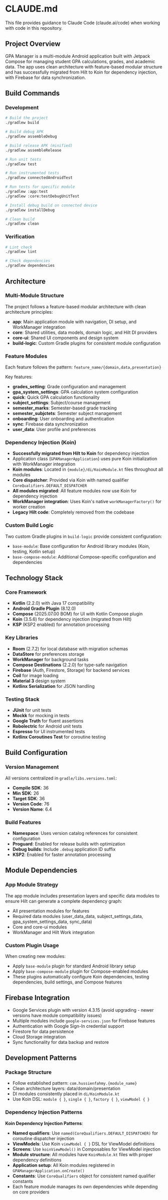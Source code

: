 # CLAUDE.md

This file provides guidance to Claude Code (claude.ai/code) when working with code in this
repository.

## Project Overview

GPA Manager is a multi-module Android application built with Jetpack Compose for managing student
GPA calculations, grades, and academic data. The app uses clean architecture with feature-based
modular structure and has successfully migrated from Hilt to Koin for dependency injection, with
Firebase for data synchronization.

## Build Commands

### Development

```bash
# Build the project
./gradlew build

# Build debug APK
./gradlew assembleDebug

# Build release APK (minified)
./gradlew assembleRelease

# Run unit tests
./gradlew test

# Run instrumented tests
./gradlew connectedAndroidTest

# Run tests for specific module
./gradlew :app:test
./gradlew :core:testDebugUnitTest

# Install debug build on connected device
./gradlew installDebug

# Clean build
./gradlew clean
```

### Verification

```bash
# Lint check
./gradlew lint

# Check dependencies
./gradlew dependencies
```

## Architecture

### Multi-Module Structure

The project follows a feature-based modular architecture with clean architecture principles:

- **app**: Main application module with navigation, DI setup, and WorkManager integration
- **core**: Shared utilities, data models, domain logic, and Hilt DI providers
- **core-ui**: Shared UI components and design system
- **build-logic**: Custom Gradle plugins for consistent module configuration

### Feature Modules

Each feature follows the pattern: `feature_name/{domain,data,presentation}`

Key features:

- **grades_setting**: Grade configuration and management
- **gpa_system_settings**: GPA calculation system configuration
- **quick**: Quick GPA calculation functionality
- **subject_settings**: Subject/course management
- **semester_marks**: Semester-based grade tracking
- **semester_subjctets**: Semester subject management
- **onboarding**: User onboarding and authentication
- **sync**: Firebase data synchronization
- **user_data**: User profile and preferences

### Dependency Injection (Koin)

- **Successfully migrated from Hilt to Koin** for dependency injection
- Application class (`GPAManagerApplication`) uses pure Koin initialization with WorkManager
  integration
- **Koin modules**: Located in `{module}/di/KoinModule.kt` files throughout all modules
- **Core dispatcher**: Provided via Koin with named qualifier `CoreQualifiers.DEFAULT_DISPATCHER`
- **All modules migrated**: All feature modules now use Koin for dependency injection
- **WorkManager integration**: Uses Koin's native `workManagerFactory()` for worker creation
- **Legacy Hilt code**: Completely removed from the codebase

### Custom Build Logic

Two custom Gradle plugins in `build-logic` provide consistent configuration:

- `base-module`: Base configuration for Android library modules (Koin, testing, Kotlin setup)
- `base-compose-module`: Additional Compose-specific configuration and dependencies

## Technology Stack

### Core Framework

- **Kotlin** (2.2.0) with Java 17 compatibility
- **Android Gradle Plugin** (8.12.0)
- **Compose** (2025.07.00 BOM) for UI with Kotlin Compose plugin
- **Koin** (3.5.6) for dependency injection (migrated from Hilt)
- **KSP** (KSP2 enabled) for annotation processing

### Key Libraries

- **Room** (2.7.2) for local database with migration schemas
- **DataStore** for preferences storage
- **WorkManager** for background tasks
- **Compose Destinations** (2.2.0) for type-safe navigation
- **Firebase** (Auth, Firestore, Storage) for backend services
- **Coil** for image loading
- **Material 3** design system
- **Kotlinx Serialization** for JSON handling

### Testing Stack

- **JUnit** for unit tests
- **Mockk** for mocking in tests
- **Google Truth** for fluent assertions
- **Robolectric** for Android unit tests
- **Espresso** for UI instrumented tests
- **Kotlinx Coroutines Test** for coroutine testing

## Build Configuration

### Version Management

All versions centralized in `gradle/libs.versions.toml`:

- **Compile SDK**: 36
- **Min SDK**: 26
- **Target SDK**: 36
- **Version Code**: 76
- **Version Name**: 6.4

### Build Features

- **Namespace**: Uses version catalog references for consistent configuration
- **Proguard**: Enabled for release builds with optimization
- **Debug builds**: Include `.debug` application ID suffix
- **KSP2**: Enabled for faster annotation processing

## Module Dependencies

### App Module Strategy

The app module includes presentation layers and specific data modules to ensure Hilt can generate a
complete dependency graph:

- All presentation modules for features
- Required data modules (user_data_data, subject_settings_data, gpa_system_settings_data, sync_data)
- Core and core-ui modules
- WorkManager and Hilt Work integration

### Custom Plugin Usage

When creating new modules:

- Apply `base-module` plugin for standard Android library setup
- Apply `base-compose-module` plugin for Compose-enabled modules
- These plugins automatically configure Koin dependencies, testing dependencies, build settings, and
  Compose features

## Firebase Integration

- Google Services plugin with version 4.3.15 (avoid upgrading - newer versions have module
  compatibility issues)
- Multiple modules include `google-services.json` for Firebase features
- Authentication with Google Sign-In credential support
- Firestore for data persistence
- Cloud Storage integration
- Sync functionality for data backup and restore

## Development Patterns

### Package Structure

- Follow established pattern: `com.hussienfahmy.{module_name}`
- Clean architecture layers: data/domain/presentation
- DI modules consistently placed in `di/KoinModule.kt`
- Use Koin DSL: `module { }`, `single { }`, `factory { }`, `viewModel { }`

### Dependency Injection Patterns

**Koin Dependency Injection Patterns**:

- **Named qualifiers**: Use `named(CoreQualifiers.DEFAULT_DISPATCHER)` for coroutine dispatcher
  injection
- **ViewModels**: Use Koin `viewModel { }` DSL for ViewModel definitions
- **Screens**: Use `koinViewModel()` in Composables for ViewModel injection
- **Module structure**: All modules have `KoinModule.kt` files with proper dependency definitions
- **Application setup**: All Koin modules registered in `GPAManagerApplication.onCreate()`
- **Constants**: Use `CoreQualifiers` object for consistent named qualifier constants
- Each feature module manages its own dependencies while depending on core providers
